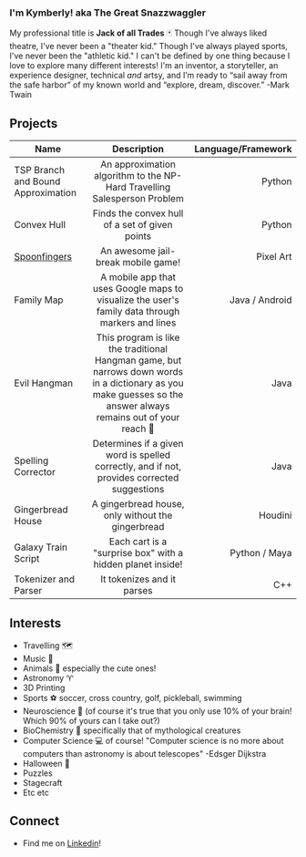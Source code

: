 ### I'm Kymberly! aka The Great Snazzwaggler
My professional title is **Jack of all Trades** 🃏
Though I've always liked theatre, I've never been a "theater kid." Though I've always played sports, I've never been the "athletic kid." I can't be defined by one thing because I love to explore many different interests! I'm an inventor, a storyteller, an experience designer, technical *and* artsy, and I’m ready to “sail away from the safe harbor” of my known world and “explore, dream, discover.” -Mark Twain


## Projects
| Name | Description | Language/Framework |
| ------------- |:-------------:| -----:|
| TSP Branch and Bound Approximation | An approximation algorithm to the NP-Hard Travelling Salesperson Problem | Python |
| Convex Hull | Finds the convex hull of a set of given points | Python |
| [Spoonfingers](https://play.google.com/store/apps/details?id=spoon.fingers) | An awesome jail-break mobile game! | Pixel Art |
| Family Map | A mobile app that uses Google maps to visualize the user's family data through markers and lines | Java / Android | 
| Evil Hangman | This program is like the traditional Hangman game, but narrows down words in a dictionary as you make guesses so the answer always remains out of your reach 🤫 | Java |
| Spelling Corrector | Determines if a given word is spelled correctly, and if not, provides corrected suggestions | Java |
| Gingerbread House | A gingerbread house, only without the gingerbread | Houdini |
| Galaxy Train Script | Each cart is a "surprise box" with a hidden planet inside! | Python / Maya |
| Tokenizer and Parser | It tokenizes and it parses | C++ |
<!-- include 150 lego and bug -->


## Interests
 - Travelling 🗺️
 - Music 🎺
 - Animals 🦇 especially the cute ones!
 - Astronomy ♈
 - 3D Printing
 - Sports ⚽ soccer, cross country, golf, pickleball, swimming
 - Neuroscience 🧠 (of course it's true that you only use 10% of your brain! Which 90% of yours can I take out?)
 - BioChemistry 🧟 specifically that of mythological creatures
 - Computer Science 💻 of course! "Computer science is no more about computers than astronomy is about telescopes" -Edsger Dijkstra
 - Halloween 🎃 
 - Puzzles
 - Stagecraft
 - Etc etc


## Connect
 - Find me on [Linkedin](https://www.linkedin.com/in/kymberly-larson)!
